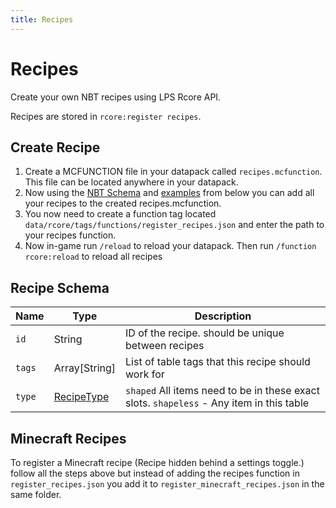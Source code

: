 ```yaml
---
title: Recipes
---
```


# Recipes

Create your own NBT recipes using LPS Rcore API.

Recipes are stored in `rcore:register recipes`.

## Create Recipe

1. Create a MCFUNCTION file in your datapack called `recipes.mcfunction`. This file can be located anywhere in your datapack.
2. Now using the [NBT Schema](#recipe-schema) and [examples](/rcore-api/example-recipes) from below you can add all your recipes to the created recipes.mcfunction.
3. You now need to create a function tag located `data/rcore/tags/functions/register_recipes.json` and enter the path to your recipes function.
4. Now in-game run `/reload` to reload your datapack. Then run `/function rcore:reload` to reload all recipes

## Recipe Schema

| Name   | Type                       | Description                                                                              |
| ------ | -------------------------- | ---------------------------------------------------------------------------------------- |
| `id`   | String                     | ID of the recipe. should be unique between recipes                                       |
| `tags` | Array[String]              | List of table tags that this recipe should work for                                      |
| `type` | [RecipeType](recipe_types) | `shaped` All items need to be in these exact slots. `shapeless` - Any item in this table |

## Minecraft Recipes

To register a Minecraft recipe (Recipe hidden behind a settings toggle.) follow all the steps above but instead of adding the recipes function in `register_recipes.json` you add it to `register_minecraft_recipes.json` in the same folder.
